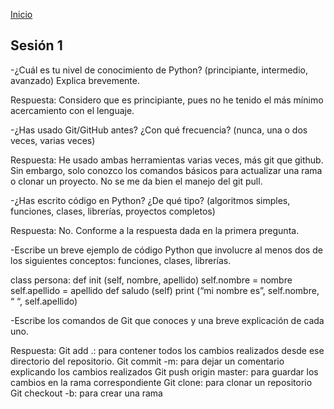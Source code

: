 <!-- No borrar o modificar -->
[Inicio](./index.md)

## Sesión 1 


<!-- Su documentación aquí -->

-¿Cuál es tu nivel de conocimiento de Python? (principiante, intermedio, avanzado) Explica brevemente.

Respuesta:
Considero que es principiante, pues no he tenido el más mínimo acercamiento con el lenguaje.

-¿Has usado Git/GitHub antes? ¿Con qué frecuencia? (nunca, una o dos veces, varias veces)

Respuesta:
He usado ambas herramientas varias veces, más git que github. Sin embargo, solo conozco los comandos básicos para actualizar una rama o clonar un proyecto. No se me da bien el manejo del git pull.

-¿Has escrito código en Python? ¿De qué tipo? (algoritmos simples, funciones, clases, librerías, proyectos completos)

Respuesta: 
No. Conforme a la respuesta dada en la primera pregunta.

-Escribe un breve ejemplo de código Python que involucre al menos dos de los siguientes conceptos: funciones, clases, librerías.


class persona:
	def init (self, nombre, apellido)
		self.nombre = nombre
		self.apellido = apellido
	def saludo (self)
		print (“mi nombre es”, self.nombre, “ “, self.apellido)


-Escribe los comandos de Git que conoces y una breve explicación de cada uno.

Respuesta:
Git add .: para contener todos los cambios realizados desde ese directorio del repositorio.
Git commit -m: para dejar un comentario explicando los cambios realizados
Git push origin master: para guardar los cambios en la rama correspondiente
Git clone: para clonar un repositorio
Git checkout -b: para crear una rama





